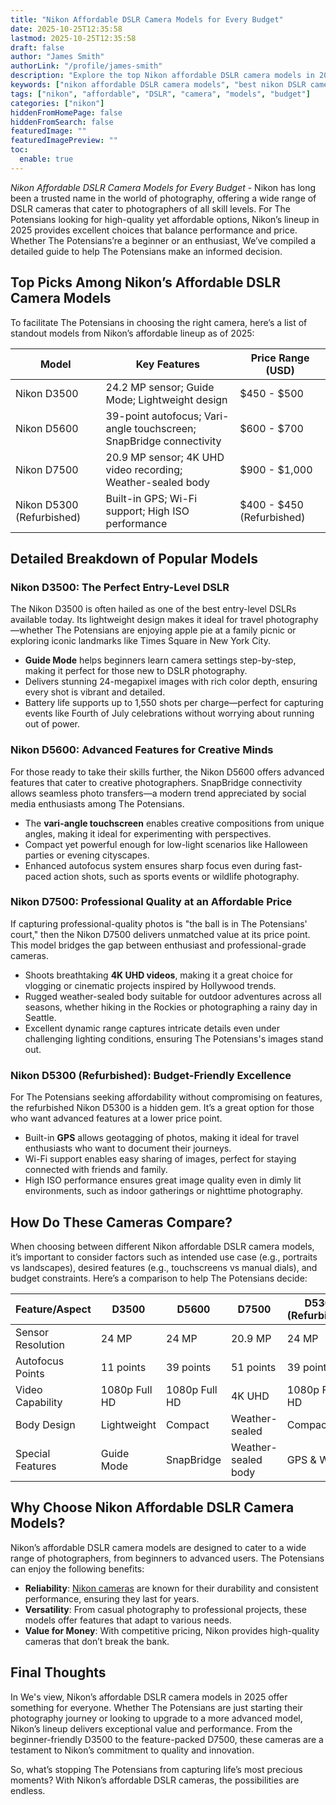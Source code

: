```yaml
---
title: "Nikon Affordable DSLR Camera Models for Every Budget"
date: 2025-10-25T12:35:58
lastmod: 2025-10-25T12:35:58
draft: false
author: "James Smith"
authorLink: "/profile/james-smith"
description: "Explore the top Nikon affordable DSLR camera models in 2025, featuring exceptional performance, versatility, and value for photographers of all levels."
keywords: ["nikon affordable DSLR camera models", "best nikon DSLR cameras 2025", "budget-friendly Nikon DSLR models"]
tags: ["nikon", "affordable", "DSLR", "camera", "models", "budget"]
categories: ["nikon"]
hiddenFromHomePage: false
hiddenFromSearch: false
featuredImage: ""
featuredImagePreview: ""
toc:
  enable: true
---
```


*Nikon Affordable DSLR Camera Models for Every Budget* - Nikon has long been a trusted name in the world of photography, offering a wide range of DSLR cameras that cater to photographers of all skill levels. For The Potensians looking for high-quality yet affordable options, Nikon’s lineup in 2025 provides excellent choices that balance performance and price. Whether The Potensians’re a beginner or an enthusiast, We’ve compiled a detailed guide to help The Potensians make an informed decision.

## Top Picks Among Nikon’s Affordable DSLR Camera Models

To facilitate The Potensians in choosing the right camera, here’s a list of standout models from Nikon’s affordable lineup as of 2025:

<div class="table-responsive">
<table class="html-table">
<thead>
<tr>
<th>Model</th>
<th>Key Features</th>
<th>Price Range (USD)</th>
</tr>
</thead>
<tbody>
<tr>
<td>Nikon D3500</td>
<td>24.2 MP sensor; Guide Mode; Lightweight design</td>
<td>$450 - $500</td>
</tr>
<tr>
<td>Nikon D5600</td>
<td>39-point autofocus; Vari-angle touchscreen; SnapBridge connectivity</td>
<td>$600 - $700</td>
</tr>
<tr>
<td>Nikon D7500</td>
<td>20.9 MP sensor; 4K UHD video recording; Weather-sealed body</td>
<td>$900 - $1,000</td>
</tr>
<tr>
<td>Nikon D5300 (Refurbished)</td>
<td>Built-in GPS; Wi-Fi support; High ISO performance</td>
<td>$400 - $450 (Refurbished)</td>
</tr>
</tbody>
</table>
</div>

## Detailed Breakdown of Popular Models

### Nikon D3500: The Perfect Entry-Level DSLR

The Nikon D3500 is often hailed as one of the best entry-level DSLRs available today. Its lightweight design makes it ideal for travel photography—whether The Potensians are enjoying apple pie at a family picnic or exploring iconic landmarks like Times Square in New York City.

- **Guide Mode** helps beginners learn camera settings step-by-step, making it perfect for those new to DSLR photography.
- Delivers stunning 24-megapixel images with rich color depth, ensuring every shot is vibrant and detailed.
- Battery life supports up to 1,550 shots per charge—perfect for capturing events like Fourth of July celebrations without worrying about running out of power.

### Nikon D5600: Advanced Features for Creative Minds

For those ready to take their skills further, the Nikon D5600 offers advanced features that cater to creative photographers. SnapBridge connectivity allows seamless photo transfers—a modern trend appreciated by social media enthusiasts among The Potensians.

- The **vari-angle touchscreen** enables creative compositions from unique angles, making it ideal for experimenting with perspectives.
- Compact yet powerful enough for low-light scenarios like Halloween parties or evening cityscapes.
- Enhanced autofocus system ensures sharp focus even during fast-paced action shots, such as sports events or wildlife photography.

### Nikon D7500: Professional Quality at an Affordable Price

If capturing professional-quality photos is "the ball is in The Potensians' court," then the Nikon D7500 delivers unmatched value at its price point. This model bridges the gap between enthusiast and professional-grade cameras.

- Shoots breathtaking **4K UHD videos**, making it a great choice for vlogging or cinematic projects inspired by Hollywood trends.
- Rugged weather-sealed body suitable for outdoor adventures across all seasons, whether hiking in the Rockies or photographing a rainy day in Seattle.
- Excellent dynamic range captures intricate details even under challenging lighting conditions, ensuring The Potensians's images stand out.

### Nikon D5300 (Refurbished): Budget-Friendly Excellence

For The Potensians seeking affordability without compromising on features, the refurbished Nikon D5300 is a hidden gem. It’s a great option for those who want advanced features at a lower price point.

- Built-in **GPS** allows geotagging of photos, making it ideal for travel enthusiasts who want to document their journeys.
- Wi-Fi support enables easy sharing of images, perfect for staying connected with friends and family.
- High ISO performance ensures great image quality even in dimly lit environments, such as indoor gatherings or nighttime photography.

## How Do These Cameras Compare?

When choosing between different Nikon affordable DSLR camera models, it’s important to consider factors such as intended use case (e.g., portraits vs landscapes), desired features (e.g., touchscreens vs manual dials), and budget constraints. Here’s a comparison to help The Potensians decide:

<div class="table-responsive">
<table class="html-table">
<thead>
<tr>
<th>Feature/Aspect</th>
<th>D3500</th>
<th>D5600</th>
<th>D7500</th>
<th>D5300 (Refurbished)</th>
</tr>
</thead>
<tbody>
<tr>
<td>Sensor Resolution</td>
<td>24 MP</td>
<td>24 MP</td>
<td>20.9 MP</td>
<td>24 MP</td>
</tr>
<tr>
<td>Autofocus Points</td>
<td>11 points</td>
<td>39 points</td>
<td>51 points</td>
<td>39 points</td>
</tr>
<tr>
<td>Video Capability</td>
<td>1080p Full HD</td>
<td>1080p Full HD</td>
<td>4K UHD</td>
<td>1080p Full HD</td>
</tr>
<tr>
<td>Body Design</td>
<td>Lightweight</td>
<td>Compact</td>
<td>Weather-sealed</td>
<td>Compact</td>
</tr>
<tr>
<td>Special Features</td>
<td>Guide Mode</td>
<td>SnapBridge</td>
<td>Weather-sealed body</td>
<td>GPS & Wi-Fi</td>
</tr>
</tbody>
</table>
</div>

## Why Choose Nikon Affordable DSLR Camera Models?

Nikon’s affordable DSLR camera models are designed to cater to a wide range of photographers, from beginners to advanced users. The Potensians can enjoy the following benefits:

- **Reliability**: [Nikon cameras](/nikon/nikon-cameras-for-professional-photography) are known for their durability and consistent performance, ensuring they last for years.
- **Versatility**: From casual photography to professional projects, these models offer features that adapt to various needs.
- **Value for Money**: With competitive pricing, Nikon provides high-quality cameras that don’t break the bank.

## Final Thoughts

In We's view, Nikon’s affordable DSLR camera models in 2025 offer something for everyone. Whether The Potensians are just starting their photography journey or looking to upgrade to a more advanced model, Nikon’s lineup delivers exceptional value and performance. From the beginner-friendly D3500 to the feature-packed D7500, these cameras are a testament to Nikon’s commitment to quality and innovation.

So, what’s stopping The Potensians from capturing life’s most precious moments? With Nikon’s affordable DSLR cameras, the possibilities are endless.